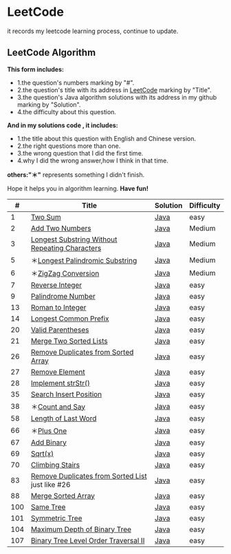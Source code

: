 # LeetCode

it records my leetcode learning process, continue to update.  


## LeetCode Algorithm

**This form includes:**

- 1.the question's numbers marking by "#".
- 2.the question's title with its address in [LeetCode](https://leetcode.com/) marking by "Title".
- 3.the question's Java algorithm solutions with its address in my github marking by "Solution".
- 4.the difficulty about this question.

**And in my solutions code , it includes:**

- 1.the title about this question with English and Chinese version.
- 2.the right questions more than one.
- 3.the wrong question that I did the first time.
- 4.why I did the wrong answer,how I think in that time.

**others:"＊"** represents something I didn't finish.

Hope it helps you in algorithm learning. **Have fun!**


| #   | Title  | Solution | Difficulty |
| --- | ------ | -------- | ---------- |
| 1 | [Two Sum](https://leetcode.com/problems/two-sum/) | [Java](https://github.com/codingXiaxw/leetcode/blob/master/algorithms/Java/two_sum.java) | easy |
|2|[Add Two Numbers](https://leetcode.com/problems/add-two-numbers/)|[Java](https://github.com/codingXiaxw/leetcode/blob/master/algorithms/Java/addTwoNumbers.java)|Medium|
|3|[Longest Substring Without Repeating Characters](https://leetcode.com/problems/longest-substring-without-repeating-characters/)|[Java](https://github.com/codingXiaxw/leetcode/blob/master/algorithms/Java/LongestSubstringWithoutRepeatingCharacters.java)|Medium|
|5|＊[Longest Palindromic Substring](https://leetcode.com/problems/longest-palindromic-substring/)|[Java](https://github.com/codingXiaxw/leetcode/blob/master/algorithms/Java/longestPalindromicSubstring.java)|Medium|
|6|＊[ZigZag Conversion](https://leetcode.com/problems/zigzag-conversion/)|[Java](https://github.com/codingXiaxw/leetcode/blob/master/algorithms/Java/zigZag.java)|Medium|
|7|[Reverse Integer](https://leetcode.com/problems/reverse-integer/)| [Java](https://github.com/codingXiaxw/leetcode/blob/master/algorithms/Java/reverse.java) | easy |
|9|[Palindrome Number](https://leetcode.com/problems/palindrome-number/)|[Java](https://github.com/codingXiaxw/leetcode/blob/master/algorithms/Java/palindromeNumber.java)| easy |
|13|[Roman to Integer](https://leetcode.com/problems/roman-to-integer/)|[Java](https://github.com/codingXiaxw/leetcode/blob/master/algorithms/Java/romanToInteger.java)|easy|
|14|[Longest Common Prefix](https://leetcode.com/problems/longest-common-prefix/)|[Java](https://github.com/codingXiaxw/leetcode/blob/master/algorithms/Java/longestCommonPrefix.java)|easy|
|20|[Valid Parentheses](https://leetcode.com/problems/valid-parentheses/)|[Java](https://github.com/codingXiaxw/leetcode/blob/master/algorithms/Java/validParentheses.java)|easy|
|21|[Merge Two Sorted Lists](https://leetcode.com/problems/merge-two-sorted-lists/)|[Java](https://github.com/codingXiaxw/leetcode/blob/master/algorithms/Java/mergeTwoSortedLists.java)|easy|
|26|[Remove Duplicates from Sorted Array](https://leetcode.com/problems/remove-duplicates-from-sorted-array/)|[Java](https://github.com/codingXiaxw/leetcode/blob/master/algorithms/Java/removeDuplicatesFromSortedArray.java)|easy|
|27|[Remove Element](https://leetcode.com/problems/remove-element/)|[Java](https://github.com/codingXiaxw/leetcode/blob/master/algorithms/Java/removeElement.java)|easy|
|28|[Implement strStr()](https://leetcode.com/problems/implement-strstr)|[Java](https://github.com/codingXiaxw/leetcode/blob/master/algorithms/Java/implementStrStr.java)|easy|
|35|[Search Insert Position](https://leetcode.com/problems/search-insert-position/)|[Java](https://github.com/codingXiaxw/leetcode/blob/master/algorithms/Java/searchInsertPosition.java)|easy|
|38|＊[Count and Say](https://leetcode.com/problems/count-and-say/)|[Java](https://github.com/codingXiaxw/leetcode/blob/master/algorithms/Java/countAndSay.java)|easy|
|58|[Length of Last Word](https://leetcode.com/problems/length-of-last-word/)|[Java](https://github.com/codingXiaxw/leetcode/blob/master/algorithms/Java/lengthOfLastWord.java)|easy|
|66|＊[Plus One](https://leetcode.com/problems/plus-one/)|[Java](https://github.com/codingXiaxw/leetcode/blob/master/algorithms/Java/plusOne.java)|easy|
|67|[Add Binary](https://leetcode.com/problems/add-binary/)|[Java](https://github.com/codingXiaxw/leetcode/blob/master/algorithms/Java/addBinary.java)|easy|
|69|[Sqrt(x)](https://leetcode.com/problems/sqrtx/)|[Java](https://github.com/codingXiaxw/leetcode/blob/master/algorithms/Java/sqrt.java)|easy|
|70|[Climbing Stairs](https://leetcode.com/problems/climbing-stairs/)|[Java](https://github.com/codingXiaxw/leetcode/blob/master/algorithms/Java/climbingStairs.java)|easy|
|83|[Remove Duplicates from Sorted List](https://leetcode.com/problems/remove-duplicates-from-sorted-list/) just like #26|[Java](https://github.com/codingXiaxw/leetcode/blob/master/algorithms/Java/removeDuplicatesFromSortedList.java)|easy|
|88|[Merge Sorted Array](https://leetcode.com/problems/merge-sorted-array/)|[Java](https://github.com/codingXiaxw/leetcode/blob/master/algorithms/Java/mergeSortedArray.java)|easy|
|100|[Same Tree](https://leetcode.com/problems/same-tree/)|[Java](https://github.com/codingXiaxw/leetcode/blob/master/algorithms/Java/sameTree.java)|easy|
|101|[Symmetric Tree](https://leetcode.com/problems/symmetric-tree/)|[Java](https://github.com/codingXiaxw/leetcode/blob/master/algorithms/Java/symmetricTree.java)|easy|
|104|[Maximum Depth of Binary Tree](https://leetcode.com/problems/maximum-depth-of-binary-tree/)|[Java](https://github.com/codingXiaxw/leetcode/blob/master/algorithms/Java/maximumDepthOfBinaryTree.java)|easy|
|107|[Binary Tree Level Order Traversal II](https://github.com/codingXiaxw/leetcode/blob/master/algorithms/Java/binaryTreeLeverOrderTraversal.java)|[Java](https://github.com/codingXiaxw/leetcode/blob/master/algorithms/Java/binaryTreeLevelOrderTraversal.java)|easy|





